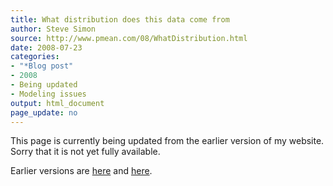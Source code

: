 ```yaml
---
title: What distribution does this data come from
author: Steve Simon
source: http://www.pmean.com/08/WhatDistribution.html
date: 2008-07-23
categories:
- "*Blog post"
- 2008
- Being updated
- Modeling issues
output: html_document
page_update: no
---
```


This page is currently being updated from the earlier version of my website. Sorry that it is not yet fully available.

<!---More--->

Earlier versions are [here][sim1] and [here][sim2].

[sim1]: http://www.pmean.com/08/WhatDistribution.html
[sim2]: http://new.pmean.com/what-distribution/
